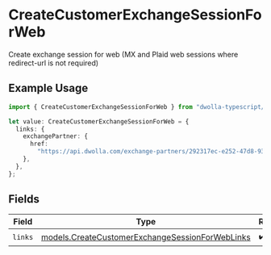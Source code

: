 # CreateCustomerExchangeSessionForWeb

Create exchange session for web (MX and Plaid web sessions where redirect-url is not required)

## Example Usage

```typescript
import { CreateCustomerExchangeSessionForWeb } from "dwolla-typescript/models";

let value: CreateCustomerExchangeSessionForWeb = {
  links: {
    exchangePartner: {
      href:
        "https://api.dwolla.com/exchange-partners/292317ec-e252-47d8-93c3-2d128e037aa4",
    },
  },
};
```

## Fields

| Field                                                                                                    | Type                                                                                                     | Required                                                                                                 | Description                                                                                              |
| -------------------------------------------------------------------------------------------------------- | -------------------------------------------------------------------------------------------------------- | -------------------------------------------------------------------------------------------------------- | -------------------------------------------------------------------------------------------------------- |
| `links`                                                                                                  | [models.CreateCustomerExchangeSessionForWebLinks](../models/createcustomerexchangesessionforweblinks.md) | :heavy_check_mark:                                                                                       | N/A                                                                                                      |